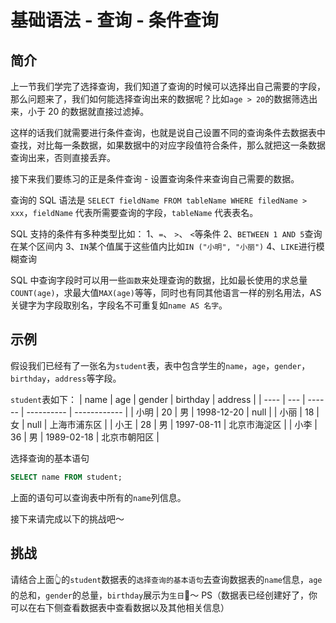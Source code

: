 # 基础语法 - 查询 - 条件查询

## 简介

上一节我们学完了选择查询，我们知道了查询的时候可以选择出自己需要的字段，那么问题来了，我们如何能选择查询出来的数据呢？比如`age > 20`的数据筛选出来，小于 20 的数据就直接过滤掉。

这样的话我们就需要进行条件查询，也就是说自己设置不同的查询条件去数据表中查找，对比每一条数据，如果数据中的对应字段值符合条件，那么就把这一条数据查询出来，否则直接丢弃。

接下来我们要练习的正是条件查询 - 设置查询条件来查询自己需要的数据。

查询的 SQL 语法是 `SELECT fieldName FROM tableName WHERE filedName > xxx`，`fieldName` 代表所需要查询的字段，`tableName` 代表表名。

SQL 支持的条件有多种类型比如：
1、`=`、 `>`、 `<`等条件
2、`BETWEEN 1 AND 5`查询在某个区间内
3、`IN`某个值属于这些值内比如`IN ("小明", "小丽")`
4、`LIKE`进行模糊查询

SQL 中查询字段时可以用一些`函数`来处理查询的数据，比如最长使用的求总量`COUNT(age)`，求最大值`MAX(age)`等等，同时也有同其他语言一样的别名用法，AS关键字为字段取别名，字段名不可重复如`name AS 名字`。


## 示例

假设我们已经有了一张名为`student`表，表中包含学生的`name`，`age`，`gender`，`birthday`，`address`等字段。

`student`表如下：
| name | age | gender | birthday   | address      |
| ---- | --- | ------ | ---------- | ------------ |
| 小明 | 20  | 男     | 1998-12-20 | null         |
| 小丽 | 18  | 女     | null       | 上海市浦东区 |
| 小王 | 28  | 男     | 1997-08-11 | 北京市海淀区 |
| 小李 | 36  | 男     | 1989-02-18 | 北京市朝阳区 |

选择查询的基本语句

```sql
SELECT name FROM student;
```

上面的语句可以查询表中所有的`name`列信息。

接下来请完成以下的挑战吧～

## 挑战
请结合上面👆的`student`数据表的`选择查询的基本语句`去查询数据表的`name`信息，`age`的总和，`gender`的总量，`birthday`展示为`生日`🌈～
PS（数据表已经创建好了，你可以在右下侧查看数据表中查看数据以及其他相关信息）